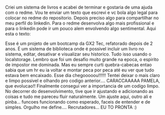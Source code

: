 Criei um sistema de livros e acabei de terminar e gostaria de uma ajuda com o redme.
Vou te enviar um texto que escrevi e vc bola algo legal para colocar no redme do repositorio.
Depois preciso algo para compartilhar no meu perfil do linkedin. Para o redme desenvolva
algo mais profissional e para o linkedin pode ir um pouco alem envolvendo algo sentimental.
Aqui esta o texto: 

Esse é um projeto de um bootcamp da GX2 Tec, refatorado depois de 2 anos.
É um sistema de biblioteca onde é possivel incluir um livro no sistema, editar, 
desativar e visualizar seu historico. Tudo isso usando o localstorage.
Lembro que foi um desafio muito grande na epoca, o espirito de impostor me dominada.
Mas eu sempre curti quebra-cabecas entao sabia que um hr eu ia voltar e montar peca
por peca até eu ver que tudo estava bem encaixado. Esse dia chegooooou!!!!!!
Tentei deixar o mais claro e limpo possivel e olhando pro codigo anterior.... CARACCAAAAA PAMELA,
que evolucao!!
Finalmente consegui ver a importancia de um codigo limpo. 
No decorrer do desenvolvimento, tive que ir ajustando e 
adicionando as coisas e tudo me pareceu fluir naturalmente. Um ajuste aqui, outro ali e pinba...
funcoes funcionando como esperado, faceis de entender e de simples. Orgulho me define....
Recrutadores... EU TO PRONTA :)